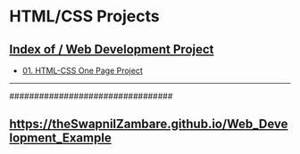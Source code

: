 # HTML/CSS Projects

##  <a href="https://theswapnilzambare.github.io/Web_Development_Example/">Index of / Web Development Project</a>

-  <a href="https://theswapnilzambare.github.io/Web_Development_Example/HTML/OnePageProject">01. HTML-CSS One Page Project</a>


<hr>
#################################


## <a href="https://theswapnilzambare.github.io/Web_Development_Example">https://theSwapnilZambare.github.io/Web_Development_Example</a> 
